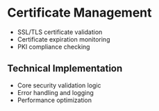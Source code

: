 # Certificate Management
- SSL/TLS certificate validation
- Certificate expiration monitoring
- PKI compliance checking

## Technical Implementation
- Core security validation logic
- Error handling and logging
- Performance optimization
